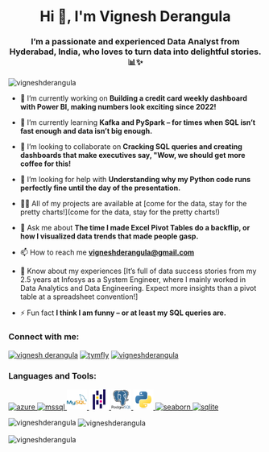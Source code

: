 <h1 align="center">Hi 👋, I'm Vignesh Derangula</h1>
<h3 align="center">I’m a passionate and experienced Data Analyst from Hyderabad, India, who loves to turn data into delightful stories. 📊✨</h3>

<p align="left"> <img src="https://komarev.com/ghpvc/?username=vigneshderangula&label=Profile%20views&color=0e75b6&style=flat" alt="vigneshderangula" /> </p>

- 🔭 I’m currently working on **Building a credit card weekly dashboard with Power BI, making numbers look exciting since 2022!**

- 🌱 I’m currently learning **Kafka and PySpark – for times when SQL isn’t fast enough and data isn’t big enough.** 

- 👯 I’m looking to collaborate on **Cracking SQL queries and creating dashboards that make executives say, "Wow, we should get more coffee for this!**

- 🤝 I’m looking for help with **Understanding why my Python code runs perfectly fine until the day of the presentation.**

- 👨‍💻 All of my projects are available at [come for the data, stay for the pretty charts!](come for the data, stay for the pretty charts!)

- 💬 Ask me about **The time I made Excel Pivot Tables do a backflip, or how I visualized data trends that made people gasp.**

- 📫 How to reach me **vigneshderangula@gmail.com**

- 📄 Know about my experiences [It’s full of data success stories from my 2.5 years at Infosys as a System Engineer, where I mainly worked in Data Analytics and Data Engineering. Expect more insights than a pivot table at a spreadsheet convention!]

- ⚡ Fun fact **I think I am funny – or at least my SQL queries are.**

<h3 align="left">Connect with me:</h3>
<p align="left">
<a href="https://linkedin.com/in/vignesh derangula" target="blank"><img align="center" src="https://raw.githubusercontent.com/rahuldkjain/github-profile-readme-generator/master/src/images/icons/Social/linked-in-alt.svg" alt="vignesh derangula" height="30" width="40" /></a>
<a href="https://instagram.com/tymfly" target="blank"><img align="center" src="https://raw.githubusercontent.com/rahuldkjain/github-profile-readme-generator/master/src/images/icons/Social/instagram.svg" alt="tymfly" height="30" width="40" /></a>
<a href="https://www.leetcode.com/vigneshderangula" target="blank"><img align="center" src="https://raw.githubusercontent.com/rahuldkjain/github-profile-readme-generator/master/src/images/icons/Social/leet-code.svg" alt="vigneshderangula" height="30" width="40" /></a>
</p>

<h3 align="left">Languages and Tools:</h3>
<p align="left"> <a href="https://azure.microsoft.com/en-in/" target="_blank" rel="noreferrer"> <img src="https://www.vectorlogo.zone/logos/microsoft_azure/microsoft_azure-icon.svg" alt="azure" width="40" height="40"/> </a> <a href="https://www.microsoft.com/en-us/sql-server" target="_blank" rel="noreferrer"> <img src="https://www.svgrepo.com/show/303229/microsoft-sql-server-logo.svg" alt="mssql" width="40" height="40"/> </a> <a href="https://www.mysql.com/" target="_blank" rel="noreferrer"> <img src="https://raw.githubusercontent.com/devicons/devicon/master/icons/mysql/mysql-original-wordmark.svg" alt="mysql" width="40" height="40"/> </a> <a href="https://pandas.pydata.org/" target="_blank" rel="noreferrer"> <img src="https://raw.githubusercontent.com/devicons/devicon/2ae2a900d2f041da66e950e4d48052658d850630/icons/pandas/pandas-original.svg" alt="pandas" width="40" height="40"/> </a> <a href="https://www.postgresql.org" target="_blank" rel="noreferrer"> <img src="https://raw.githubusercontent.com/devicons/devicon/master/icons/postgresql/postgresql-original-wordmark.svg" alt="postgresql" width="40" height="40"/> </a> <a href="https://www.python.org" target="_blank" rel="noreferrer"> <img src="https://raw.githubusercontent.com/devicons/devicon/master/icons/python/python-original.svg" alt="python" width="40" height="40"/> </a> <a href="https://seaborn.pydata.org/" target="_blank" rel="noreferrer"> <img src="https://seaborn.pydata.org/_images/logo-mark-lightbg.svg" alt="seaborn" width="40" height="40"/> </a> <a href="https://www.sqlite.org/" target="_blank" rel="noreferrer"> <img src="https://www.vectorlogo.zone/logos/sqlite/sqlite-icon.svg" alt="sqlite" width="40" height="40"/> </a> </p>

<p><img align="left" src="https://github-readme-stats.vercel.app/api/top-langs?username=vigneshderangula&show_icons=true&locale=en&layout=compact" alt="vigneshderangula" /></p>

<p>&nbsp;<img align="center" src="https://github-readme-stats.vercel.app/api?username=vigneshderangula&show_icons=true&locale=en" alt="vigneshderangula" /></p>

<p><img align="center" src="https://github-readme-streak-stats.herokuapp.com/?user=vigneshderangula&" alt="vigneshderangula" /></p>
